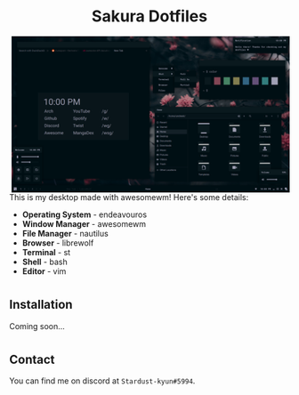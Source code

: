 <h1 align=center>Sakura Dotfiles</h1>

<img src="screenshot.png" alt="img" align="right" width="500px">

This is my desktop made with awesomewm! Here's some details:

- **Operating System** - endeavouros
- **Window Manager** - awesomewm
- **File Manager** - nautilus
- **Browser** - librewolf
- **Terminal** - st
- **Shell** - bash
- **Editor** - vim

<h1></h1>

## Installation

Coming soon...

<h1></h1>

## Contact

You can find me on discord at `Stardust-kyun#5994`.
